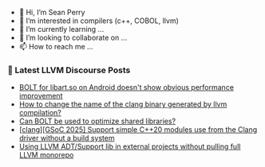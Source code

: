 - 👋 Hi, I’m Sean Perry
- 👀 I’m interested in compilers (c++, COBOL, llvm)
- 🌱 I’m currently learning ...
- 💞️ I’m looking to collaborate on ...
- 📫 How to reach me ...

<!---
s66perry/s66perry is a ✨ special ✨ repository because its `README.md` (this file) appears on your GitHub profile.
You can click the Preview link to take a look at your changes.
--->
### 📕 Latest LLVM Discourse Posts

<!-- DISCOURSE-LLVM:START -->
- [BOLT for libart.so on Android doesn&#39;t show obvious performance improvement](https://discourse.llvm.org/t/bolt-for-libart-so-on-android-doesnt-show-obvious-performance-improvement/85437#post_1)
- [How to change the name of the clang binary generated by llvm compilation?](https://discourse.llvm.org/t/how-to-change-the-name-of-the-clang-binary-generated-by-llvm-compilation/85436#post_1)
- [Can BOLT be used to optimize shared libraries?](https://discourse.llvm.org/t/can-bolt-be-used-to-optimize-shared-libraries/85389#post_3)
- [[clang][GSoC 2025] Support simple C++20 modules use from the Clang driver without a build system](https://discourse.llvm.org/t/clang-gsoc-2025-support-simple-c-20-modules-use-from-the-clang-driver-without-a-build-system/84511#post_15)
- [Using LLVM ADT/Support lib in external projects without pulling full LLVM monorepo](https://discourse.llvm.org/t/using-llvm-adt-support-lib-in-external-projects-without-pulling-full-llvm-monorepo/85434#post_3)
<!-- DISCOURSE-LLVM:END -->
